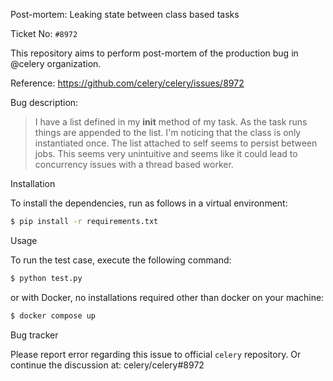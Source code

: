 Post-mortem: Leaking state between class based tasks

Ticket No: `#8972`

This repository aims to perform post-mortem of the production bug in @celery organization.

Reference: https://github.com/celery/celery/issues/8972

Bug description:

> I have a list defined in my **init** method of my task. As the task runs things are appended to the list. I'm noticing that the class is only instantiated once. The list attached to self seems to persist between jobs. This seems very unintuitive and seems like it could lead to concurrency issues with a thread based worker.

Installation

To install the dependencies, run as follows in a virtual environment:

```sh
$ pip install -r requirements.txt
```

Usage

To run the test case, execute the following command:

```sh
$ python test.py
```

or with Docker, no installations required other than docker on your machine:

```sh
$ docker compose up
```

Bug tracker

Please report error regarding this issue to official `celery` repository. Or continue the discussion at: celery/celery#8972
